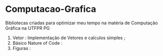 # Computacao-Grafica
Bibliotecas criadas para optimizar meu 
tempo na matéria de Computação Gráfica na UTFPR PG

1) Vetor : Implementação de Vetores e calculos simples ;
2) Básico Nature of Code :
3) Figuras :
